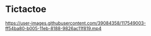 # Tictactoe

https://user-images.githubusercontent.com/39084358/117549003-ff54ba80-b005-11eb-8188-9826ac11f819.mp4

